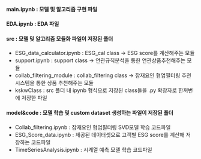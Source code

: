 #### main.ipynb : 모델 및 알고리즘 구현 파일


#### EDA.ipynb : EDA 파일


#### src : 모델 및 알고리즘 모듈화 파일이 저장된 폴더
  - ESG_data_calculator.ipynb : ESG_cal class -> ESG score를 계산해주는 모듈
  - support.ipynb : support class -> 연관규칙분석을 통한 연관상품추천해주는 모듈
  - collab_filtering_module : collab_filtering class -> 잠재요인 협업필터링 추천시스템을 통한 상품 추천해주는 모듈
  - kskwClass : src 폴더 내 ipynb 형식으로 저장된 class들을 .py 확장자로 한꺼번에 저장한 파일

  


#### model&code : 모델 학습 및 custom dataset 생성하는 파일이 저장된 폴더
  - Collab_filtering.ipynb : 잠재요인 협업필터링 SVD모델 학습 코드파일
  - ESG_Score_data.ipynb : 제공된 데이터셋으로 고객별 ESG score를 계산해 저장하는 코드파일
  - TimeSeriesAnalysis.ipynb : 시계열 예측 모델 학습 코드파일
